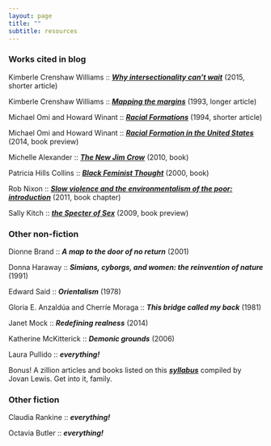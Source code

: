 ```yaml
---
layout: page
title: ""
subtitle: resources
---
```


### Works cited in blog ##

Kimberle Crenshaw Williams :: [***Why intersectionality can’t wait***](https://www.washingtonpost.com/news/in-theory/wp/2015/09/24/why-intersectionality-cant-wait/) (2015, shorter article)

Kimberle Crenshaw Williams :: [***Mapping the margins***](http://socialdifference.columbia.edu/files/socialdiff/projects/Article__Mapping_the_Margins_by_Kimblere_Crenshaw.pdf) (1993, longer article)

Michael Omi and Howard Winant :: [***Racial Formations***](http://homepage.smc.edu/delpiccolo_guido/Soc34/Soc34readings/omiandwinant.pdf)  (1994, shorter article)

Michael Omi and Howard Winant :: [***Racial Formation in the United States***](https://books.google.com/books?id=dbLcAwAAQBAJ&printsec=frontcover&dq=racial+formation+in+the+united+states&hl=en&sa=X&ved=0ahUKEwi-zoX6m6rVAhXIslQKHQmdCAYQ6AEIKDAA#v=onepage&q&f=false)  (2014, book preview)

Michelle Alexander :: [***The New Jim Crow***](https://peacelawandjustice.files.wordpress.com/2013/12/newjimcrow-ch-1.pdf) (2010, book)

Patricia Hills Collins :: [***Black Feminist Thought***](https://uniteyouthdublin.files.wordpress.com/2015/01/black-feminist-though-by-patricia-hill-collins.pdf) (2000, book)

Rob Nixon :: [***Slow violence and the environmentalism of the poor: introduction***](https://www4.uwm.edu/c21/pdfs/events/nixon_slowviolence_intro.pdf) (2011, book chapter)

Sally Kitch :: [***the Specter of Sex***](https://books.google.com/books?id=5mSGB7epL2gC&printsec=frontcover&dq=the+specter+of+sex&hl=en&sa=X&ved=0ahUKEwiEwZ_4y6jVAhVMaVAKHeFbBboQ6AEIKDAA#v=onepage&q&f=false) (2009, book preview)


### Other non-fiction ###

Dionne Brand :: ***A map to the door of no return*** (2001)

Donna Haraway :: ***Simians, cyborgs, and women: the reinvention of nature*** (1991) 

Edward Said :: ***Orientalism*** (1978) 

Gloria E. Anzaldúa and Cherríe Moraga :: ***This bridge called my back*** (1981) 

Janet Mock :: ***Redefining realness*** (2014)

Katherine McKitterick :: ***Demonic grounds*** (2006)

Laura Pullido :: ***everything!***

Bonus! A zillion articles and books listed on this [***syllabus***](http://geography.berkeley.edu/wp-content/uploads/2016/07/Geog251Spring2017.pdf) compiled by Jovan Lewis.  Get into it, family.

### Other fiction ###

Claudia Rankine :: ***everything!***

Octavia Butler :: ***everything!***


